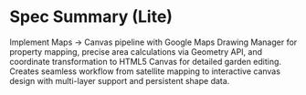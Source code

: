 # Spec Summary (Lite)

Implement Maps → Canvas pipeline with Google Maps Drawing Manager for property mapping, precise area calculations via Geometry API, and coordinate transformation to HTML5 Canvas for detailed garden editing. Creates seamless workflow from satellite mapping to interactive canvas design with multi-layer support and persistent shape data.